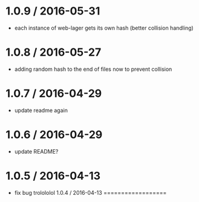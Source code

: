 
1.0.9 / 2016-05-31
==================

  * each instance of web-lager gets its own hash (better collision handling)

1.0.8 / 2016-05-27
==================

  * adding random hash to the end of files now to prevent collision

1.0.7 / 2016-04-29
==================

  * update readme again

1.0.6 / 2016-04-29
==================

  * update README?

1.0.5 / 2016-04-13
==================

  * fix bug
trolololol
1.0.4 / 2016-04-13
==================


